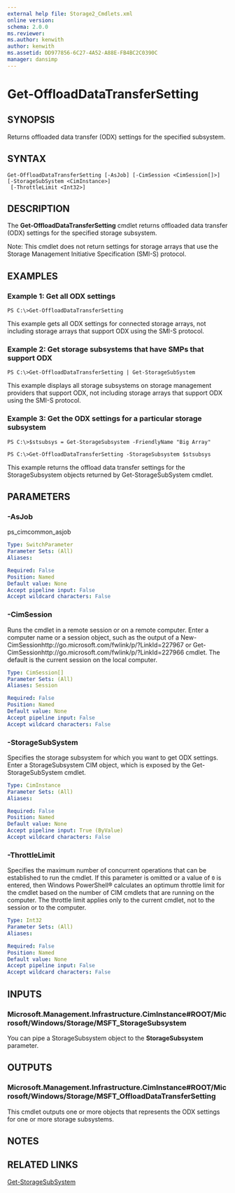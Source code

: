 ```yaml
---
external help file: Storage2_Cmdlets.xml
online version: 
schema: 2.0.0
ms.reviewer:
ms.author: kenwith
author: kenwith
ms.assetid: DD977856-6C27-4A52-A88E-FB4BC2C0390C
manager: dansimp
---
```


# Get-OffloadDataTransferSetting

## SYNOPSIS
Returns offloaded data transfer (ODX) settings for the specified subsystem.

## SYNTAX

```
Get-OffloadDataTransferSetting [-AsJob] [-CimSession <CimSession[]>] [-StorageSubSystem <CimInstance>]
 [-ThrottleLimit <Int32>]
```

## DESCRIPTION
The **Get-OffloadDataTransferSetting** cmdlet returns offloaded data transfer (ODX) settings for the specified storage subsystem.

Note: This cmdlet does not return settings for storage arrays that use the Storage Management Initiative Specification (SMI-S) protocol.

## EXAMPLES

### Example 1: Get all ODX settings
```
PS C:\>Get-OffloadDataTransferSetting
```

This example gets all ODX settings for connected storage arrays, not including storage arrays that support ODX using the SMI-S protocol.

### Example 2: Get storage subsystems that have SMPs that support ODX
```
PS C:\>Get-OffloadDataTransferSetting | Get-StorageSubSystem
```

This example displays all storage subsystems on storage management providers that support ODX, not including storage arrays that support ODX using the SMI-S protocol.

### Example 3: Get the ODX settings for a particular storage subsystem
```
PS C:\>$stsubsys = Get-StorageSubsystem -FriendlyName "Big Array"

PS C:\>Get-OffloadDataTransferSetting -StorageSubsystem $stsubsys
```

This example returns the offload data transfer settings for the StorageSubsystem objects returned by Get-StorageSubSystem cmdlet.

## PARAMETERS

### -AsJob
ps_cimcommon_asjob

```yaml
Type: SwitchParameter
Parameter Sets: (All)
Aliases: 

Required: False
Position: Named
Default value: None
Accept pipeline input: False
Accept wildcard characters: False
```

### -CimSession
Runs the cmdlet in a remote session or on a remote computer.
Enter a computer name or a session object, such as the output of a New-CimSessionhttp://go.microsoft.com/fwlink/p/?LinkId=227967 or Get-CimSessionhttp://go.microsoft.com/fwlink/p/?LinkId=227966 cmdlet.
The default is the current session on the local computer.

```yaml
Type: CimSession[]
Parameter Sets: (All)
Aliases: Session

Required: False
Position: Named
Default value: None
Accept pipeline input: False
Accept wildcard characters: False
```

### -StorageSubSystem
Specifies the storage subsystem for which you want to get ODX settings.
Enter a StorageSubsystem CIM object, which is exposed by the Get-StorageSubSystem cmdlet.

```yaml
Type: CimInstance
Parameter Sets: (All)
Aliases: 

Required: False
Position: Named
Default value: None
Accept pipeline input: True (ByValue)
Accept wildcard characters: False
```

### -ThrottleLimit
Specifies the maximum number of concurrent operations that can be established to run the cmdlet.
If this parameter is omitted or a value of `0` is entered, then Windows PowerShell® calculates an optimum throttle limit for the cmdlet based on the number of CIM cmdlets that are running on the computer.
The throttle limit applies only to the current cmdlet, not to the session or to the computer.

```yaml
Type: Int32
Parameter Sets: (All)
Aliases: 

Required: False
Position: Named
Default value: None
Accept pipeline input: False
Accept wildcard characters: False
```

## INPUTS

### Microsoft.Management.Infrastructure.CimInstance#ROOT/Microsoft/Windows/Storage/MSFT_StorageSubsystem
You can pipe a StorageSubsystem object to the **StorageSubsystem** parameter.

## OUTPUTS

### Microsoft.Management.Infrastructure.CimInstance#ROOT/Microsoft/Windows/Storage/MSFT_OffloadDataTransferSetting
This cmdlet outputs one or more objects that represents the ODX settings for one or more storage subsystems.

## NOTES

## RELATED LINKS

[Get-StorageSubSystem](./Get-StorageSubsystem.md)

